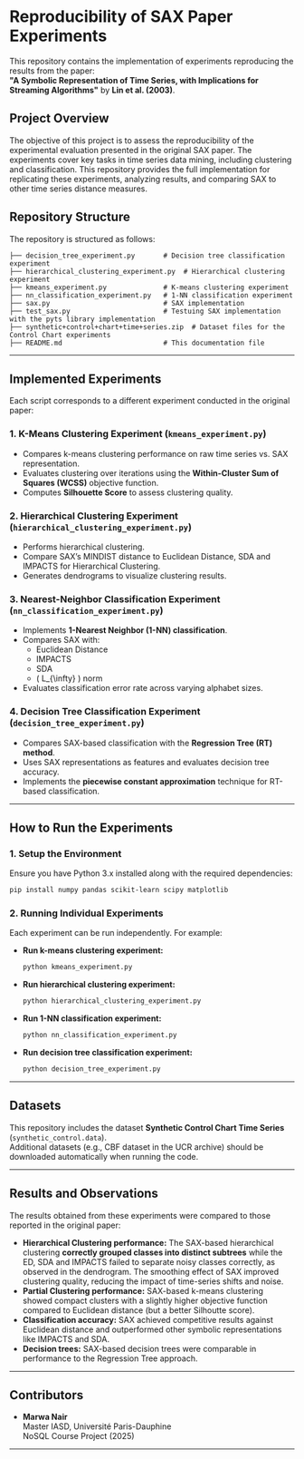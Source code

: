 
# **Reproducibility of SAX Paper Experiments**

This repository contains the implementation of experiments reproducing the results from the paper:  
**"A Symbolic Representation of Time Series, with Implications for Streaming Algorithms"** by **Lin et al. (2003)**.

## **Project Overview**
The objective of this project is to assess the reproducibility of the experimental evaluation presented in the original SAX paper. The experiments cover key tasks in time series data mining, including clustering and classification. This repository provides the full implementation for replicating these experiments, analyzing results, and comparing SAX to other time series distance measures.

## **Repository Structure**
The repository is structured as follows:
```
├── decision_tree_experiment.py       # Decision tree classification experiment 
├── hierarchical_clustering_experiment.py  # Hierarchical clustering experiment 
├── kmeans_experiment.py              # K-means clustering experiment 
├── nn_classification_experiment.py   # 1-NN classification experiment 
├── sax.py                            # SAX implementation 
├── test_sax.py                       # Testuing SAX implementation with the pyts library implementation 
├── synthetic+control+chart+time+series.zip  # Dataset files for the Control Chart experiments
├── README.md                         # This documentation file
```

---

## **Implemented Experiments**
Each script corresponds to a different experiment conducted in the original paper:

### **1. K-Means Clustering Experiment (`kmeans_experiment.py`)**
- Compares k-means clustering performance on raw time series vs. SAX representation.
- Evaluates clustering over iterations using the **Within-Cluster Sum of Squares (WCSS)** objective function.
- Computes **Silhouette Score** to assess clustering quality.

### **2. Hierarchical Clustering Experiment (`hierarchical_clustering_experiment.py`)**
- Performs hierarchical clustering.
- Compare SAX’s MINDIST distance to Euclidean Distance, SDA and IMPACTS for Hierarchical Clustering.
- Generates dendrograms to visualize clustering results.

### **3. Nearest-Neighbor Classification Experiment (`nn_classification_experiment.py`)**
- Implements **1-Nearest Neighbor (1-NN) classification**.
- Compares SAX with:
  - Euclidean Distance
  - IMPACTS
  - SDA
  - \( L_{\infty} \) norm
- Evaluates classification error rate across varying alphabet sizes.

### **4. Decision Tree Classification Experiment (`decision_tree_experiment.py`)**
- Compares SAX-based classification with the **Regression Tree (RT) method**.
- Uses SAX representations as features and evaluates decision tree accuracy.
- Implements the **piecewise constant approximation** technique for RT-based classification.

---

## **How to Run the Experiments**
### **1. Setup the Environment**
Ensure you have Python 3.x installed along with the required dependencies:
```bash
pip install numpy pandas scikit-learn scipy matplotlib
```

### **2. Running Individual Experiments**
Each experiment can be run independently. For example:

- **Run k-means clustering experiment:**
  ```bash
  python kmeans_experiment.py
  ```

- **Run hierarchical clustering experiment:**
  ```bash
  python hierarchical_clustering_experiment.py
  ```

- **Run 1-NN classification experiment:**
  ```bash
  python nn_classification_experiment.py
  ```

- **Run decision tree classification experiment:**
  ```bash
  python decision_tree_experiment.py
  ```

---

## **Datasets**
This repository includes the dataset **Synthetic Control Chart Time Series** (`synthetic_control.data`).  
Additional datasets (e.g., CBF dataset in the UCR archive) should be downloaded automatically when running the code.

---

## **Results and Observations**
The results obtained from these experiments were compared to those reported in the original paper:

- **Hierarchical Clustering performance:** The SAX-based hierarchical clustering **correctly grouped classes into distinct subtrees** while the ED, SDA and IMPACTS  failed to separate noisy classes correctly, as observed in the dendrogram. The smoothing effect of SAX improved clustering quality, reducing the impact of time-series shifts and noise.
- **Partial Clustering performance:** SAX-based k-means clustering showed compact clusters with a slightly higher objective function compared to Euclidean distance (but a better Silhoutte score).
- **Classification accuracy:** SAX achieved competitive results against Euclidean distance and outperformed other symbolic representations like IMPACTS and SDA.
- **Decision trees:** SAX-based decision trees were comparable in performance to the Regression Tree approach.

---

## **Contributors**
- **Marwa Nair**  
  Master IASD, Université Paris-Dauphine  
  NoSQL Course Project (2025)  

---
